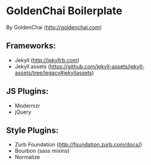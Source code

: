 # GoldenChai Boilerplate #

By GoldenChai (http://goldenchai.com)

## Frameworks: ##
* Jekyll (http://jekyllrb.com)
* Jekyll assets (https://github.com/jekyll-assets/jekyll-assets/tree/legacy#jekyllassets)

## JS Plugins: ##
* Modernizr
* jQuery

## Style Plugins: ##
* Zurb Foundation (http://foundation.zurb.com/docs/)
* Bourbon (sass mixins)
* Normalize
